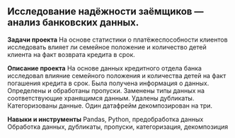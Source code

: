 ## Исследование надёжности заёмщиков — анализ банковских данных.
**Задачи проекта**
На основе статистики о платёжеспособности клиентов исследовать влияет ли семейное положение и количество детей клиента на факт возврата кредита в срок.

**Описание проекта**
На основе данных кредитного отдела банка исследовал влияние семейного положения и количества детей на факт погашения кредита в срок. Была получена информация о данных. Определены и обработаны пропуски. Заменены типы данных на соответствующие хранящимся данным. Удалены дубликаты. Категоризованы данные. Один датафрейм декомпозирован на три.

**Навыки и инструменты**
Pandas, Python, предобработка данных Обработка данных, дубликаты, пропуски, категоризация, декомпозиция
